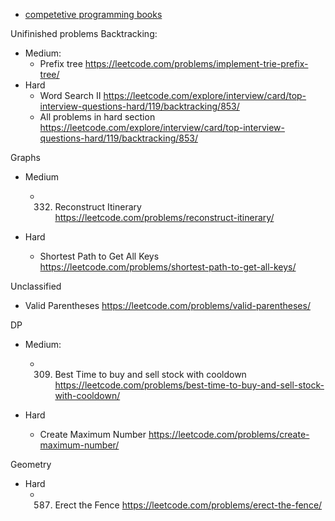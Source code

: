 * [competetive programming books](https://cses.fi/book/index.php)


Unifinished problems
Backtracking:
* Medium:
  * Prefix tree https://leetcode.com/problems/implement-trie-prefix-tree/
* Hard 
  * Word Search II https://leetcode.com/explore/interview/card/top-interview-questions-hard/119/backtracking/853/  
  * All problems in hard section https://leetcode.com/explore/interview/card/top-interview-questions-hard/119/backtracking/853/

Graphs

* Medium
  * 332. Reconstruct Itinerary https://leetcode.com/problems/reconstruct-itinerary/

* Hard
  * Shortest Path to Get All Keys https://leetcode.com/problems/shortest-path-to-get-all-keys/



Unclassified
* Valid Parentheses https://leetcode.com/problems/valid-parentheses/

DP

* Medium:
  * 309. Best Time to buy and sell stock with cooldown https://leetcode.com/problems/best-time-to-buy-and-sell-stock-with-cooldown/

* Hard
  * Create Maximum Number https://leetcode.com/problems/create-maximum-number/



Geometry

* Hard
  * 587. Erect the Fence https://leetcode.com/problems/erect-the-fence/